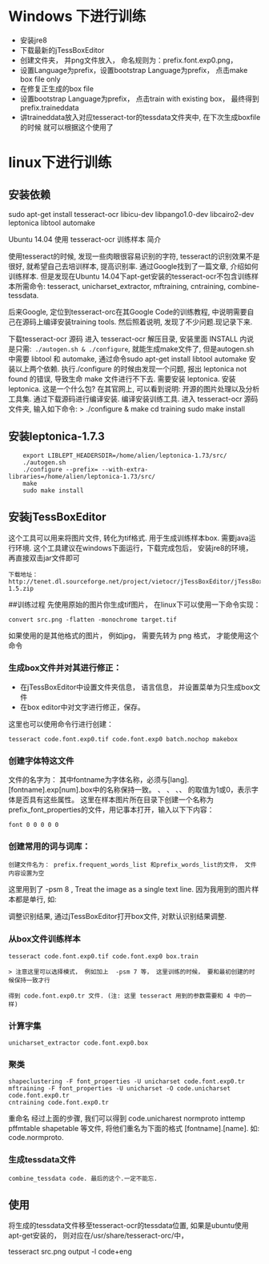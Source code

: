 # Windows 下进行训练

* 安装jre8
* 下载最新的jTessBoxEditor
* 创建文件夹， 并png文件放入， 命名规则为：prefix.font.exp0.png，
* 设置Language为prefix，设置bootstrap Language为prefix， 点击make box file only
* 在修复正生成的box file
* 设置bootstrap Language为prefix， 点击train with existing box， 最终得到prefix.traineddata
* 讲traineddata放入对应tesseract-tor的tessdata文件夹中, 在下次生成boxfile的时候 就可以根据这个使用了







# linux下进行训练

## 安装依赖
sudo apt-get install tesseract-ocr libicu-dev libpango1.0-dev libcairo2-dev leptonica libtool automake


Ubuntu 14.04 使用 tesseract-ocr 训练样本
简介

使用tesseract的时候, 发现一些肉眼很容易识别的字符, tesseract的识别效果不是很好, 就希望自己去培训样本, 提高识别率. 通过Google找到了一篇文章, 介绍如何训练样本. 但是发现在Ubuntu 14.04下apt-get安装的tesseract-ocr不包含训练样本所需命令: tesseract, unicharset_extractor, mftraining, cntraining, combine-tessdata.

后来Google, 定位到tesseract-orc在其Google Code的训练教程, 中说明需要自己在源码上编译安装training tools. 然后照着说明, 发现了不少问题.现记录下来.


下载tesseract-ocr 源码
进入 tesseract-ocr 解压目录, 安装里面 INSTALL 内说是只需:` ./autogen.sh & ./configure`, 就能生成make文件了, 但是autogen.sh中需要 libtool 和 automake, 通过命令sudo apt-get install libtool automake 安装以上两个依赖. 执行./configure 的时候由发现一个问题, 报出 leptonica not found 的错误, 导致生命 make 文件进行不下去. 需要安装 leptonica.
安装 leptonica. 这是一个什么包? 在其官网上, 可以看到说明: 开源的图片处理以及分析工具集. 通过下载源码进行编译安装.
编译安装训练工具. 进入 tesseract-ocr 源码文件夹, 输入如下命令: > ./configure & make cd training sudo make install


## 安装leptonica-1.7.3



        export LIBLEPT_HEADERSDIR=/home/alien/leptonica-1.73/src/
        ./autogen.sh
        ./configure --prefix= --with-extra-libraries=/home/alien/leptonica-1.73/src/
        make  
        sudo make install





## 安装jTessBoxEditor
这个工具可以用来将图片文件, 转化为tif格式. 用于生成训练样本box. 需要java运行环境.  这个工具建议在windows下面运行，下载完成包后， 安装jre8的环境， 再直接双击jar文件即可

    下载地址：
    http://tenet.dl.sourceforge.net/project/vietocr/jTessBoxEditor/jTessBoxEditor-1.5.zip


##训练过程
先使用原始的图片你生成tif图片， 在linux下可以使用一下命令实现：

    convert src.png -flatten -monochrome target.tif

 如果使用的是其他格式的图片， 例如jpg， 需要先转为 png 格式， 才能使用这个命令

### 生成box文件并对其进行修正：
* 在jTessBoxEditor中设置文件夹信息， 语言信息， 并设置菜单为只生成box文件
* 在box editor中对文字进行修正，保存。

这里也可以使用命令行进行创建：

    tesseract code.font.exp0.tif code.font.exp0 batch.nochop makebox

### 创建字体特这文件
 文件的名字为： 其中fontname为字体名称，必须与[lang].[fontname].exp[num].box中的名称保持一致。
<italic> 、<bold> 、<fixed> 、<serif>、 <fraktur>的取值为1或0，表示字体是否具有这些属性。
这里在样本图片所在目录下创建一个名称为prefix_font_properties的文件，用记事本打开，输入以下下内容：

    font 0 0 0 0 0  

### 创建常用的词与词库：
    创建文件名为： prefix.frequent_words_list 和prefix_words_list的文件， 文件内容设置为空



这里用到了 -psm 8 , Treat the image as a single text line. 因为我用到的图片样本都是单行, 如:

调整识别结果, 通过jTessBoxEditor打开box文件, 对默认识别结果调整.

### 从box文件训练样本

    tesseract code.font.exp0.tif code.font.exp0 box.train

    > 注意这里可以选择模式， 例如加上  -psm 7 等， 这里训练的时候， 要和最初创建的时候保持一致才行

    得到 code.font.exp0.tr 文件. (注: 这里 tesseract 用到的参数需要和 4 中的一样)

### 计算字集

    unicharset_extractor code.font.exp0.box

### 聚类

    shapeclustering -F font_properties -U unicharset code.font.exp0.tr
    mftraining -F font_properties -U unicharset -O code.unicharset code.font.exp0.tr
    cntraining code.font.exp0.tr

重命名 经过上面的步骤, 我们可以得到 code.unicharest normproto inttemp pffmtable shapetable 等文件, 将他们重名为下面的格式 [fontname].[name]. 如: code.normproto.

### 生成tessdata文件

    combine_tessdata code. 最后的这个.一定不能忘.

## 使用
将生成的tessdata文件移至tesseract-ocr的tessdata位置, 如果是ubuntu使用apt-get安装的， 则对应在/usr/share/tesseract-orc/中，

tesseract src.png output -l code+eng

